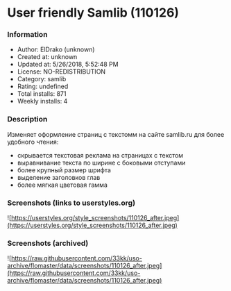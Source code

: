 # User friendly Samlib (110126)

### Information
- Author: ElDrako (unknown)
- Created at: unknown
- Updated at: 5/26/2018, 5:52:48 PM
- License: NO-REDISTRIBUTION
- Category: samlib
- Rating: undefined
- Total installs: 871
- Weekly installs: 4


### Description
Изменяет оформление страниц с текстомм на сайте samlib.ru для более удобного чтения:
- скрывается текстовая реклама на страницах с текстом
- выравнивание текста по ширине с боковыми отступами
- более крупный размер шрифта
- выделение заголовков глав
- более мягкая цветовая гамма


### Screenshots (links to userstyles.org)
![https://userstyles.org/style_screenshots/110126_after.jpeg](https://userstyles.org/style_screenshots/110126_after.jpeg)


### Screenshots (archived)
![https://raw.githubusercontent.com/33kk/uso-archive/flomaster/data/screenshots/110126_after.jpeg](https://raw.githubusercontent.com/33kk/uso-archive/flomaster/data/screenshots/110126_after.jpeg)
